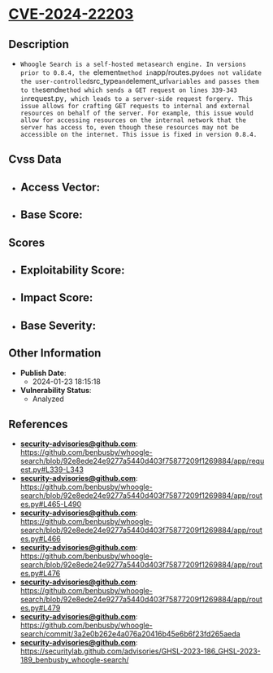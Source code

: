 
# [CVE-2024-22203](https://cve.mitre.org/cgi-bin/cvename.cgi?name=CVE-2024-22203)

## Description

- `Whoogle Search is a self-hosted metasearch engine. In versions prior to 0.8.4, the `element` method in `app/routes.py` does not validate the user-controlled `src_type` and `element_url` variables and passes them to the `send` method which sends a GET request on lines 339-343 in `request.py`, which leads to a server-side request forgery. This issue allows for crafting GET requests to internal and external resources on behalf of the server. For example, this issue would allow for accessing resources on the internal network that the server has access to, even though these resources may not be accessible on the internet. This issue is fixed in version 0.8.4.`

## Cvss Data

- **Access Vector**:
  - 
- **Base Score**:
  - 

## Scores

- **Exploitability Score**:
  - 
- **Impact Score**:
  - 
- **Base Severity**:
  - 

## Other Information

- **Publish Date**:
  - 2024-01-23 18:15:18
- **Vulnerability Status**:
  - Analyzed

## References

- **security-advisories@github.com**: https://github.com/benbusby/whoogle-search/blob/92e8ede24e9277a5440d403f75877209f1269884/app/request.py#L339-L343
- **security-advisories@github.com**: https://github.com/benbusby/whoogle-search/blob/92e8ede24e9277a5440d403f75877209f1269884/app/routes.py#L465-L490
- **security-advisories@github.com**: https://github.com/benbusby/whoogle-search/blob/92e8ede24e9277a5440d403f75877209f1269884/app/routes.py#L466
- **security-advisories@github.com**: https://github.com/benbusby/whoogle-search/blob/92e8ede24e9277a5440d403f75877209f1269884/app/routes.py#L476
- **security-advisories@github.com**: https://github.com/benbusby/whoogle-search/blob/92e8ede24e9277a5440d403f75877209f1269884/app/routes.py#L479
- **security-advisories@github.com**: https://github.com/benbusby/whoogle-search/commit/3a2e0b262e4a076a20416b45e6b6f23fd265aeda
- **security-advisories@github.com**: https://securitylab.github.com/advisories/GHSL-2023-186_GHSL-2023-189_benbusby_whoogle-search/
